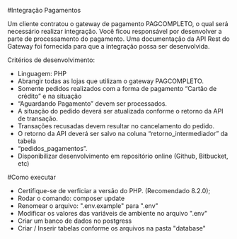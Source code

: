 #Integração Pagamentos

Um cliente contratou o gateway de pagamento PAGCOMPLETO, o qual será necessário realizar integração. Você ficou responsável por desenvolver a parte de processamento do pagamento. Uma documentação da API Rest do Gateway foi fornecida para que a integração possa ser desenvolvida.

Critérios de desenvolvimento:

- Linguagem: PHP
- Abrangir todas as lojas que utilizam o gateway PAGCOMPLETO.
- Somente pedidos realizados com a forma de pagamento “Cartão de crédito” e na situação
- “Aguardando Pagamento” devem ser processados.
- A situação do pedido deverá ser atualizada conforme o retorno da API de transação.
- Transações recusadas devem resultar no cancelamento do pedido.
- O retorno da API deverá ser salvo na coluna “retorno_intermediador” da tabela
- “pedidos_pagamentos”.
- Disponibilizar desenvolvimento em repositório online (Github, Bitbucket, etc)

#Como executar
- Certifique-se de verficiar a versão do PHP. (Recomendado 8.2.0);
- Rodar o comando: composer update
- Renomear o arquivo: ".env.example" para ".env"
- Modificar os valores das variáveis de ambiente no arquivo ".env"
- Criar um banco de dados no postgress
- Criar / Inserir tabelas conforme os arquivos na pasta "database"